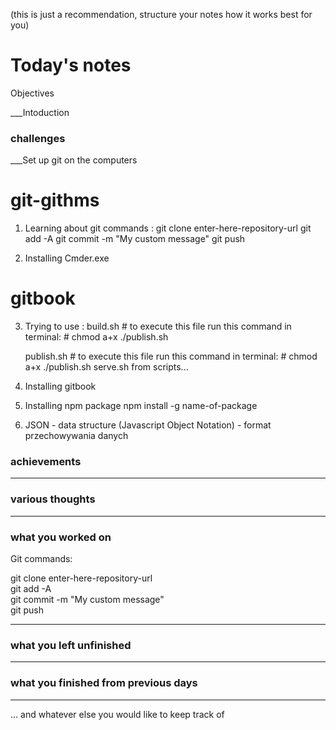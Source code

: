 (this is just a recommendation, structure your notes how it works best for you)

# Today's notes

Objectives

___Intoduction

###  challenges

___Set up git on the computers
# git-githms
1) Learning about git commands :
    git clone enter-here-repository-url
    git add -A
    git commit -m "My custom message"
    git push


2) Installing Cmder.exe

# gitbook
3) Trying to use :
    build.sh    # to execute this file run this command in terminal:
                # chmod a+x ./publish.sh
    
    publish.sh  # to execute this file run this command in terminal:
                # chmod a+x ./publish.sh
    serve.sh
from scripts...

4) Installing gitbook
5) Installing npm package
    npm install -g name-of-package

6) JSON - data structure (Javascript Object Notation) - format przechowywania danych






###  achievements

___

###  various thoughts

___ 

###  what you worked on
Git commands:

git clone enter-here-repository-url  
git add -A  
git commit -m "My custom message"  
git push  
___

###  what you left unfinished

___

###  what you finished from previous days

___

...  and whatever else you would like to keep track of